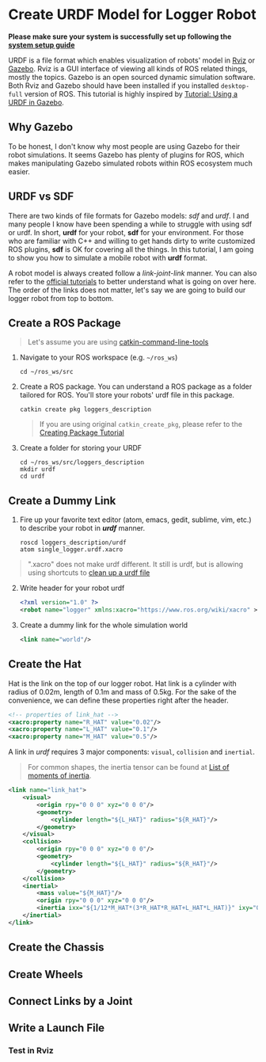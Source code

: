 # Create URDF Model for Logger Robot
**Please make sure your system is successfully set up following the [system setup guide](https://github.com/linZHank/two_loggers/blob/master/Docs/system_setup.md)**

URDF is a file format which enables visualization of robots' model in [Rviz](http://wiki.ros.org/rviz) or [Gazebo](http://gazebosim.org/). Rviz is a GUI interface of viewing all kinds of ROS related things, mostly the topics. Gazebo is an open sourced dynamic simulation software. Both Rviz and Gazebo should have been installed if you installed `desktop-full` version of ROS. This tutorial is highly inspired by [Tutorial: Using a URDF in Gazebo](http://gazebosim.org/tutorials/?tut=ros_urdf).

## Why Gazebo
To be honest, I don't know why most people are using Gazebo for their robot simulations. It seems Gazebo has plenty of plugins for ROS, which makes manipulating Gazebo simulated robots within ROS ecosystem much easier.

## URDF vs SDF
There are two kinds of file formats for Gazebo models: *sdf* and *urdf*. I and many people I know have been spending a while to struggle with using sdf or urdf. In short, **urdf** for your robot, **sdf** for your environment. For those who are familiar with C++ and willing to get hands dirty to write customized ROS plugins, **sdf** is OK for covering all the things. In this tutorial, I am going to show you how to simulate a mobile robot with **urdf** format.

A robot model is always created follow a *link-joint-link* manner. You can also refer to the [official tutorials](http://wiki.ros.org/urdf/Tutorials) to better understand what is going on over here. The order of the links does not matter, let's say we are going to build our logger robot from top to bottom.

## Create a ROS Package
> Let's assume you are using [catkin-command-line-tools](https://catkin-tools.readthedocs.io/en/latest/)

1. Navigate to your ROS workspace (e.g. `~/ros_ws`)
    ```console
    cd ~/ros_ws/src
    ```
2. Create a ROS package. You can understand a ROS package as a folder tailored for ROS. You'll store your robots' urdf file in this package.
    ```console
    catkin create pkg loggers_description
    ```
    > If you are using original `catkin_create_pkg`, please refer to the [Creating Package Tutorial](http://wiki.ros.org/ROS/Tutorials/CreatingPackage)

3. Create a folder for storing your URDF
    ```console
    cd ~/ros_ws/src/loggers_description
    mkdir urdf
    cd urdf
    ```

## Create a Dummy Link
1. Fire up your favorite text editor (atom, emacs, gedit, sublime, vim, etc.) to describe your robot in ***urdf*** manner.
    ```console
    roscd loggers_description/urdf
    atom single_logger.urdf.xacro
    ```
> ".xacro" does not make urdf different. It still is urdf, but is allowing using shortcuts to [clean up a urdf file](http://wiki.ros.org/urdf/Tutorials/Using%20Xacro%20to%20Clean%20Up%20a%20URDF%20File)

2. Write header for your robot urdf
    ```xml
    <?xml version="1.0" ?>
    <robot name="logger" xmlns:xacro="https://www.ros.org/wiki/xacro" >
    ```

3. Create a dummy link for the whole simulation world
    ```xml
    <link name="world"/>
    ```

## Create the Hat
Hat is the link on the top of our logger robot. Hat link is a cylinder with radius of 0.02m, length of 0.1m and mass of 0.5kg. For the sake of the convenience, we can define these properties right after the header.
```xml
<!-- properties of link_hat -->
<xacro:property name="R_HAT" value="0.02"/>
<xacro:property name="L_HAT" value="0.1"/>
<xacro:property name="M_HAT" value="0.5"/>
```

A link in *urdf* requires 3 major components: `visual`, `collision` and `inertial`.
> For common shapes, the inertia tensor can be found at [List of moments of inertia](https://en.wikipedia.org/wiki/List_of_moments_of_inertia).

```xml
<link name="link_hat">
    <visual>
        <origin rpy="0 0 0" xyz="0 0 0"/>
        <geometry>
            <cylinder length="${L_HAT}" radius="${R_HAT}"/>
        </geometry>
    </visual>
    <collision>
        <origin rpy="0 0 0" xyz="0 0 0"/>
        <geometry>
            <cylinder length="${L_HAT}" radius="${R_HAT}"/>
        </geometry>
    </collision>
    <inertial>
        <mass value="${M_HAT}"/>
        <origin rpy="0 0 0" xyz="0 0 0"/>
        <inertia ixx="${1/12*M_HAT*(3*R_HAT*R_HAT+L_HAT*L_HAT)}" ixy="0" ixz="0" iyy="${1/12*M_HAT*(3*R_HAT*R_HAT+L_HAT*L_HAT)}" iyz="0" izz="${1/2*M_HAT*R_HAT*R_HAT}"/>
    </inertial>
</link>
```

## Create the Chassis

## Create Wheels

## Connect Links by a Joint

## Write a Launch File

### Test in Rviz
